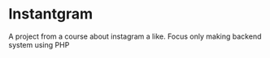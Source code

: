 # Instantgram
 A project from a course about instagram a like. Focus only making backend system using PHP
